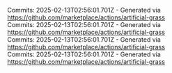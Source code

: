 Commits: 2025-02-13T02:56:01.701Z - Generated via https://github.com/marketplace/actions/artificial-grass
<br>
Commits: 2025-02-13T02:56:01.701Z - Generated via https://github.com/marketplace/actions/artificial-grass
<br>
Commits: 2025-02-13T02:56:01.701Z - Generated via https://github.com/marketplace/actions/artificial-grass
<br>
Commits: 2025-02-13T02:56:01.701Z - Generated via https://github.com/marketplace/actions/artificial-grass
<br>

